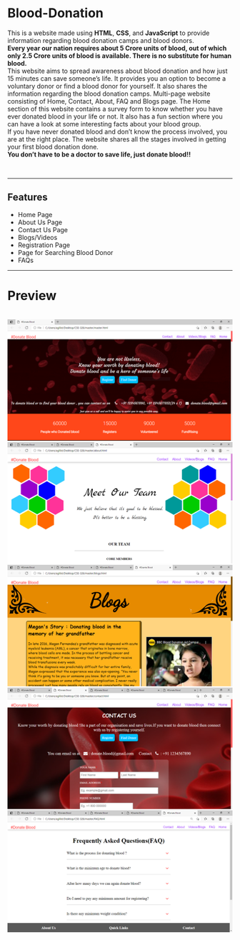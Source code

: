 # Blood-Donation
<p>This is a website made using <b>HTML</b>, <b>CSS</b>, and <b>JavaScript</b> to provide information regarding blood donation camps and blood donors.<br>
<b>Every year our nation requires about 5 Crore units of blood, out of which only 2.5 Crore units of blood is available. There is no substitute for human blood.</b><br>
This website aims to spread awareness about blood donation and how just 15 minutes can save someone’s life.
It provides you an option to become a voluntary donor or find a blood donor for yourself. It also shares the information regarding the blood donation camps. Multi-page website consisting of Home, Contact, About, FAQ and Blogs page.
The Home section of this website contains a survey form to know whether you have ever donated blood in your life or not. It also has a fun section where you can have a look at some interesting facts about your blood group.
<br>If you have never donated blood and don’t know the process involved, you are at the right place. The website shares all the stages involved in getting your first blood donation done. 
<br><b>You don’t have to be a doctor to save life, just donate blood!!</b></p><br>
<hr>
<h2>Features</h2>
<ul>
  <li>Home Page</li>
  <li>About Us Page</li>
  <li>Contact Us Page</li>
  <li>Blogs/Videos</li>
  <li>Registration Page</li>
  <li>Page for Searching Blood Donor</li>
  <li>FAQs</li>
 </ul>
<hr>
<h1>Preview</h1>
<br>
<img src="https://raw.githubusercontent.com/sunidhib2002/Blood-Donation/main/Screenshots/ss1.PNG">
<br>
<img src="https://github.com/sunidhib2002/Blood-Donation/blob/main/Screenshots/ss2.PNG">
<br>
<img src="https://github.com/sunidhib2002/Blood-Donation/blob/main/Screenshots/ss3.PNG">
<br>
<img src="https://github.com/sunidhib2002/Blood-Donation/blob/main/Screenshots/ss5.PNG">
<br>
<img src="https://github.com/sunidhib2002/Blood-Donation/blob/main/Screenshots/ss4.PNG">
<br>
